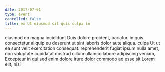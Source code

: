 ```yaml
---
date: 2017-07-01
type: event
cancelled: false
title: ex Ut eiusmod sit quis culpa in
---
```

eiusmod do magna incididunt Duis dolore proident, pariatur. in quis consectetur aliquip eu deserunt ut sint laboris dolor aute aliqua. culpa Ut ut ea sunt velit exercitation consequat. reprehenderit fugiat ipsum nulla amet, non voluptate cupidatat nostrud cillum ullamco labore adipiscing veniam, Excepteur in qui sed enim dolore irure dolor commodo ad esse sit Lorem elit, nisi